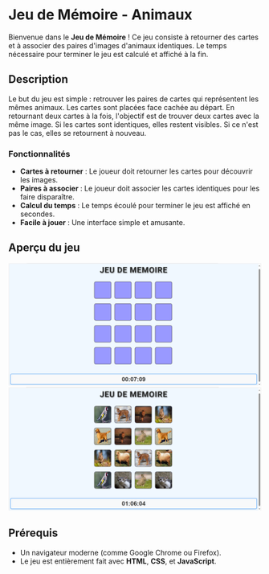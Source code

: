 # Jeu de Mémoire - Animaux

Bienvenue dans le **Jeu de Mémoire** ! Ce jeu consiste à retourner des cartes et à associer des paires d'images d'animaux identiques. Le temps nécessaire pour terminer le jeu est calculé et affiché à la fin.

## Description

Le but du jeu est simple : retrouver les paires de cartes qui représentent les mêmes animaux. Les cartes sont placées face cachée au départ. En retournant deux cartes à la fois, l'objectif est de trouver deux cartes avec la même image. Si les cartes sont identiques, elles restent visibles. Si ce n'est pas le cas, elles se retournent à nouveau.

### Fonctionnalités

- **Cartes à retourner** : Le joueur doit retourner les cartes pour découvrir les images.
- **Paires à associer** : Le joueur doit associer les cartes identiques pour les faire disparaître.
- **Calcul du temps** : Le temps écoulé pour terminer le jeu est affiché en secondes.
- **Facile à jouer** : Une interface simple et amusante.

## Aperçu du jeu

![Aperçu du jeu 1](assets/jeu1.png)
![Aperçu du jeu 2](assets/jeu2.png)


## Prérequis

- Un navigateur moderne (comme Google Chrome ou Firefox).
- Le jeu est entièrement fait avec **HTML**, **CSS**, et **JavaScript**.


